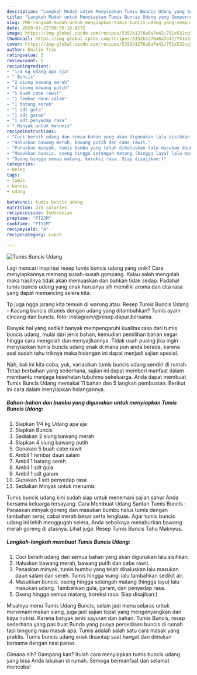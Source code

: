```yaml
---
description: "Langkah Mudah untuk Menyiapkan Tumis Buncis Udang yang Sempurna"
title: "Langkah Mudah untuk Menyiapkan Tumis Buncis Udang yang Sempurna"
slug: 706-langkah-mudah-untuk-menyiapkan-tumis-buncis-udang-yang-sempurna
date: 2020-07-22T00:50:16.027Z
image: https://img-global.cpcdn.com/recipes/5352b1276a6a7e42/751x532cq70/tumis-buncis-udang-foto-resep-utama.jpg
thumbnail: https://img-global.cpcdn.com/recipes/5352b1276a6a7e42/751x532cq70/tumis-buncis-udang-foto-resep-utama.jpg
cover: https://img-global.cpcdn.com/recipes/5352b1276a6a7e42/751x532cq70/tumis-buncis-udang-foto-resep-utama.jpg
author: Emilie Tran
ratingvalue: 3
reviewcount: 5
recipeingredient:
- "1/4 kg Udang apa aja"
- " Buncis"
- "2 siung bawang merah"
- "4 siung bawang putih"
- "5 buah cabe rawit"
- "1 lembar daun salam"
- "1 batang sereh"
- "1 sdt gula"
- "1 sdt garam"
- "1 sdt penyedap rasa"
- " Minyak untuk menumis"
recipeinstructions:
- "Cuci bersih udang dan semua bahan yang akan digunakan lalu sisihkan."
- "Haluskan bawang merah, bawang putih dan cabe rawit."
- "Panaskan minyak, tumis bumbu yang telah dihaluskan lalu masukan daun salam dan sereh. Tumis hingga wangi lalu tambahkan sedikit air."
- "Masukkan buncis, oseng hingga setengah matang (hingga layu) lalu masukan udang. Tambahkan gula, garam, dan penyedap rasa."
- "Oseng hingga semua matang, koreksi rasa. Siap disajikan:)"
categories:
- Resep
tags:
- tumis
- buncis
- udang

katakunci: tumis buncis udang 
nutrition: 275 calories
recipecuisine: Indonesian
preptime: "PT22M"
cooktime: "PT51M"
recipeyield: "4"
recipecategory: Lunch

---
```



![Tumis Buncis Udang](https://img-global.cpcdn.com/recipes/5352b1276a6a7e42/751x532cq70/tumis-buncis-udang-foto-resep-utama.jpg)

Lagi mencari inspirasi resep tumis buncis udang yang unik? Cara menyiapkannya memang susah-susah gampang. Kalau salah mengolah maka hasilnya tidak akan memuaskan dan bahkan tidak sedap. Padahal tumis buncis udang yang enak harusnya sih memiliki aroma dan cita rasa yang dapat memancing selera kita.

Tp juga ngga jarang kita temuin di warung atau. Resep Tumis Buncis Udang - Kacang buncis ditumis dengan udang yang ditambahkan? Tumis ayam cincang dan buncis. foto: Instagram/@resep.dapur.bersama.

Banyak hal yang sedikit banyak mempengaruhi kualitas rasa dari tumis buncis udang, mulai dari jenis bahan, kemudian pemilihan bahan segar hingga cara mengolah dan menyajikannya. Tidak usah pusing jika ingin menyiapkan tumis buncis udang enak di mana pun anda berada, karena asal sudah tahu triknya maka hidangan ini dapat menjadi sajian spesial.


Nah, kali ini kita coba, yuk, variasikan tumis buncis udang sendiri di rumah. Tetap berbahan yang sederhana, sajian ini dapat memberi manfaat dalam membantu menjaga kesehatan tubuhmu sekeluarga. Anda dapat membuat Tumis Buncis Udang memakai 11 bahan dan 5 langkah pembuatan. Berikut ini cara dalam menyiapkan hidangannya.

<!--inarticleads1-->

##### Bahan-bahan dan bumbu yang digunakan untuk menyiapkan Tumis Buncis Udang:

1. Siapkan 1/4 kg Udang apa aja
1. Siapkan  Buncis
1. Sediakan 2 siung bawang merah
1. Siapkan 4 siung bawang putih
1. Gunakan 5 buah cabe rawit
1. Ambil 1 lembar daun salam
1. Ambil 1 batang sereh
1. Ambil 1 sdt gula
1. Ambil 1 sdt garam
1. Gunakan 1 sdt penyedap rasa
1. Sediakan  Minyak untuk menumis


Tumis buncis udang kini sudah siap untuk menemani sajian sahur Anda bersama keluarga tersayang. Cara Membuat Udang Santan Tumis Buncis : Panaskan minyak goreng dan masukan bumbu halus tumis dengan tambahan serai, cabai merah besar serta lengkuas. Agar tumis buncis udang ini lebih menggugah selera, Anda sebaiknya menaburkan bawang merah goreng di atasnya. Lihat juga: Resep Tumis Buncis Tahu Maknyus. 

<!--inarticleads2-->

##### Langkah-langkah membuat Tumis Buncis Udang:

1. Cuci bersih udang dan semua bahan yang akan digunakan lalu sisihkan.
1. Haluskan bawang merah, bawang putih dan cabe rawit.
1. Panaskan minyak, tumis bumbu yang telah dihaluskan lalu masukan daun salam dan sereh. Tumis hingga wangi lalu tambahkan sedikit air.
1. Masukkan buncis, oseng hingga setengah matang (hingga layu) lalu masukan udang. Tambahkan gula, garam, dan penyedap rasa.
1. Oseng hingga semua matang, koreksi rasa. Siap disajikan:)


Misalnya menu Tumis Udang Buncis, selain jadi menu selaras untuk menemani makan siang, juga jadi sajian tepat yang mengenyangkan dan kaya nutrisi. Karena banyak jenis sayuran dan bahan. Tumis Buncis, resep sederhana yang pas buat Bunda yang punya persediaan buncis di rumah tapi bingung mau masak apa. Tumis adalah salah satu cara masak yang praktis. Tumis buncis udang enak disantap saat hangat dan dimakan bersama dengan nasi panas. 

Gimana nih? Gampang kan? Itulah cara menyiapkan tumis buncis udang yang bisa Anda lakukan di rumah. Semoga bermanfaat dan selamat mencoba!
